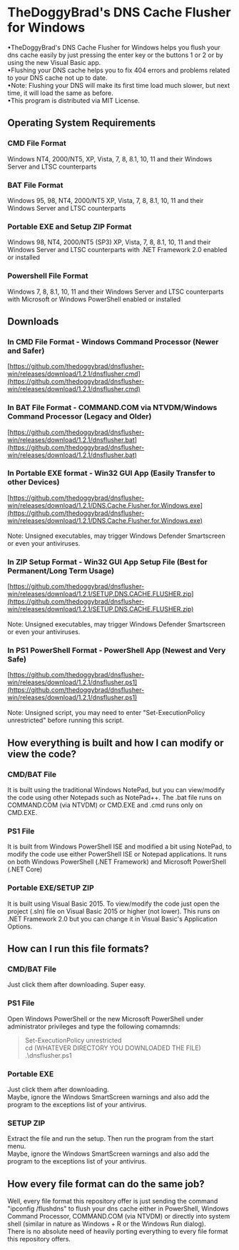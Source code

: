 # TheDoggyBrad's DNS Cache Flusher for Windows
•TheDoggyBrad's DNS Cache Flusher for Windows helps you flush your dns cache easily by just pressing the enter key or the buttons 1 or 2 or by using the new Visual Basic app.
<br>
•Flushing your DNS cache helps you to fix 404 errors and problems related to your DNS cache not up to date.
<br>
•Note: Flushing your DNS will make its first time load much slower, but next time, it will load the same as before.
<br>
•This program is distributed via MIT License.

## Operating System Requirements
### CMD File Format
Windows NT4, 2000/NT5, XP, Vista, 7, 8, 8.1, 10, 11 and their Windows Server and LTSC counterparts
### BAT File Format
Windows 95, 98, NT4, 2000/NT5 XP, Vista, 7, 8, 8.1, 10, 11 and their Windows Server and LTSC counterparts
### Portable EXE and Setup ZIP Format 
Windows 98, NT4, 2000/NT5 (SP3) XP, Vista, 7, 8, 8.1, 10, 11 and their Windows Server and LTSC counterparts with .NET Framework 2.0 enabled or installed
### Powershell File Format
Windows 7, 8, 8.1, 10, 11 and their Windows Server and LTSC counterparts with Microsoft or Windows PowerShell enabled or installed

## Downloads
### In CMD File Format - Windows Command Processor (Newer and Safer)
[https://github.com/thedoggybrad/dnsflusher-win/releases/download/1.2.1/dnsflusher.cmd](https://github.com/thedoggybrad/dnsflusher-win/releases/download/1.2.1/dnsflusher.cmd)
<br>
### In BAT File Format - COMMAND.COM via NTVDM/Windows Command Processor (Legacy and Older)
[https://github.com/thedoggybrad/dnsflusher-win/releases/download/1.2.1/dnsflusher.bat](https://github.com/thedoggybrad/dnsflusher-win/releases/download/1.2.1/dnsflusher.bat)
<br>
### In Portable EXE format - Win32 GUI App (Easily Transfer to other Devices)
[https://github.com/thedoggybrad/dnsflusher-win/releases/download/1.2.1/DNS.Cache.Flusher.for.Windows.exe](https://github.com/thedoggybrad/dnsflusher-win/releases/download/1.2.1/DNS.Cache.Flusher.for.Windows.exe)
<br>
<br>
Note: Unsigned executables, may trigger Windows Defender Smartscreen or even your antiviruses.
<br>
### In ZIP Setup Format - Win32 GUI App Setup File (Best for Permanent/Long Term Usage)
[https://github.com/thedoggybrad/dnsflusher-win/releases/download/1.2.1/SETUP.DNS.CACHE.FLUSHER.zip](https://github.com/thedoggybrad/dnsflusher-win/releases/download/1.2.1/SETUP.DNS.CACHE.FLUSHER.zip)
<br>
<br>
Note: Unsigned executables, may trigger Windows Defender Smartscreen or even your antiviruses.
<br>
### In PS1 PowerShell Format - PowerShell App (Newest and Very Safe) 
[https://github.com/thedoggybrad/dnsflusher-win/releases/download/1.2.1/dnsflusher.ps1](https://github.com/thedoggybrad/dnsflusher-win/releases/download/1.2.1/dnsflusher.ps1)
<br>
<br>
Note: Unsigned script, you may need to enter "Set-ExecutionPolicy unrestricted" before running this script.

## How everything is built and how I can modify or view the code?
### CMD/BAT File
It is built using the traditional Windows NotePad, but you can view/modify the code using other Notepads such as NotePad++. The .bat file runs on COMMAND.COM (via NTVDM) or CMD.EXE and .cmd runs only on CMD.EXE.
### PS1 File
It is built from Windows PowerShell ISE and modified a bit using NotePad, to modify the code use either PowerShell ISE or Notepad applications. It runs on both Windows PowerShell (.NET Framework) and Microsoft PowerShell (.NET Core)
### Portable EXE/SETUP ZIP
It is built using Visual Basic 2015. To view/modify the code just open the project (.sln) file on Visual Basic 2015 or higher (not lower). This runs on .NET Framework 2.0 but you can change it in Visual Basic's Application Options.

## How can I run this file formats?
### CMD/BAT File
Just click them after downloading. Super easy.

### PS1 File
Open Windows PowerShell or the new Microsoft PowerShell under administrator privileges and type the following comamnds:
<br>
> Set-ExecutionPolicy unrestricted
> <br>
> cd (WHATEVER DIRECTORY YOU DOWNLOADED THE FILE)
> <br>
> .\dnsflusher.ps1

### Portable EXE
Just click them after downloading.
<br>
Maybe, ignore the Windows SmartScreen warnings and also add the program to the exceptions list of your antivirus.

### SETUP ZIP
Extract the file and run the setup. Then run the program from the start menu.
<br>
Maybe, ignore the Windows SmartScreen warnings and also add the program to the exceptions list of your antivirus.

## How every file format can do the same job?
Well, every file format this repository offer is just sending the command "ipconfig /flushdns" to flush your dns cache either in PowerShell, Windows Command Processor, COMMAND.COM (via NTVDM) or directly into system shell (similar in nature as Windows + R or the Windows Run dialog). 
<br>
There is no absolute need of heavily porting everything to every file format this repository offers.
